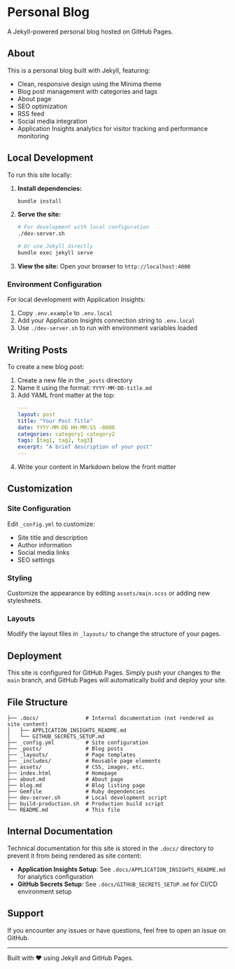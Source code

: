 # Personal Blog

A Jekyll-powered personal blog hosted on GitHub Pages.

## About

This is a personal blog built with Jekyll, featuring:

- Clean, responsive design using the Minima theme
- Blog post management with categories and tags
- About page
- SEO optimization
- RSS feed
- Social media integration
- Application Insights analytics for visitor tracking and performance monitoring

## Local Development

To run this site locally:

1. **Install dependencies:**
   ```bash
   bundle install
   ```

2. **Serve the site:**
   ```bash
   # For development with local configuration
   ./dev-server.sh
   
   # Or use Jekyll directly
   bundle exec jekyll serve
   ```

3. **View the site:**
   Open your browser to `http://localhost:4000`

### Environment Configuration

For local development with Application Insights:

1. Copy `.env.example` to `.env.local`
2. Add your Application Insights connection string to `.env.local`
3. Use `./dev-server.sh` to run with environment variables loaded

## Writing Posts

To create a new blog post:

1. Create a new file in the `_posts` directory
2. Name it using the format: `YYYY-MM-DD-title.md`
3. Add YAML front matter at the top:
   ```yaml
   ---
   layout: post
   title: "Your Post Title"
   date: YYYY-MM-DD HH:MM:SS -0000
   categories: category1 category2
   tags: [tag1, tag2, tag3]
   excerpt: "A brief description of your post"
   ---
   ```
4. Write your content in Markdown below the front matter

## Customization

### Site Configuration

Edit `_config.yml` to customize:
- Site title and description
- Author information
- Social media links
- SEO settings

### Styling

Customize the appearance by editing `assets/main.scss` or adding new stylesheets.

### Layouts

Modify the layout files in `_layouts/` to change the structure of your pages.

## Deployment

This site is configured for GitHub Pages. Simply push your changes to the `main` branch, and GitHub Pages will automatically build and deploy your site.

## File Structure

```
├── .docs/               # Internal documentation (not rendered as site content)
│   ├── APPLICATION_INSIGHTS_README.md
│   └── GITHUB_SECRETS_SETUP.md
├── _config.yml          # Site configuration
├── _posts/              # Blog posts
├── _layouts/            # Page templates
├── _includes/           # Reusable page elements
├── assets/              # CSS, images, etc.
├── index.html           # Homepage
├── about.md             # About page
├── blog.md              # Blog listing page
├── Gemfile              # Ruby dependencies
├── dev-server.sh        # Local development script
├── build-production.sh  # Production build script
└── README.md            # This file
```

## Internal Documentation

Technical documentation for this site is stored in the `.docs/` directory to prevent it from being rendered as site content:

- **Application Insights Setup**: See `.docs/APPLICATION_INSIGHTS_README.md` for analytics configuration
- **GitHub Secrets Setup**: See `.docs/GITHUB_SECRETS_SETUP.md` for CI/CD environment setup

## Support

If you encounter any issues or have questions, feel free to open an issue on GitHub.

---

Built with ❤️ using Jekyll and GitHub Pages.
